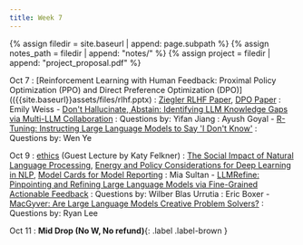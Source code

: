 ```yaml
---
title: Week 7
---
```



{% assign filedir = site.baseurl | append: page.subpath %} 
{% assign notes_path = filedir | append: "notes/" %} 
{% assign project = filedir | append: "project_proposal.pdf" %}

<!--  
Instructions:

INDENTATION COUNTS

Each day should be formatted exactly as follows

Date
: Lessons Covered
  : Reading List
    : In Class Presentations
: **Assignment/Announcement**{: .label}


To add a hyperlink for readings, do it as follows
  : [Example Paper](http://linktopaper.edu)

To make the hyperlink open in a new tab by default
  : [Example Paper](http://linktopaper.edu){:target=_"blank"}

The announcement can be made red for due dates as follows
: **Assignment Due**{: .label .label-red }

10/7 RLHF/PPO/DPO
10/9 Ethics
-->

Oct 7
: [Reinforcement Learning with Human Feedback: Proximal Policy Optimization (PPO) and Direct Preference Optimization (DPO)](({{site.baseurl}}assets/files/rlhf.pptx)
  : [Ziegler RLHF Paper]({{site.baseurl}}assets/files/ziegler.pdf), [DPO Paper]({{site.baseurl}}assets/files/dpo.pdf)
  : Emily Weiss - [Don't Hallucinate, Abstain: Identifying LLM Knowledge Gaps via Multi-LLM Collaboration](https://arxiv.org/abs/2402.00367)
  : Questions by: Yifan Jiang
  : Ayush Goyal - [R-Tuning: Instructing Large Language Models to Say 'I Don't Know'](https://aclanthology.org/2024.naacl-long.394/)
  : Questions by: Wen Ye
  
Oct 9
: [ethics]({{site.baseurl}}assets/files/ethics.pdf) (Guest Lecture by Katy Felkner)
  : [The Social Impact of Natural Language Processing](https://aclanthology.org/P16-2096.pdf), [Energy and Policy Considerations for Deep Learning in NLP](https://aclanthology.org/P19-1355/), [Model Cards for Model Reporting](https://arxiv.org/abs/1810.03993)
  : Mia Sultan - [LLMRefine: Pinpointing and Refining Large Language Models via Fine-Grained Actionable Feedback](https://aclanthology.org/2024.findings-naacl.92/)
  : Questions by: Wilber Blas Urrutia
  : Eric Boxer - [MacGyver: Are Large Language Models Creative Problem Solvers?](https://aclanthology.org/2024.naacl-long.297.pdf)
  : Questions by: Ryan Lee


Oct 11
: **Mid Drop (No W, No refund)**{: .label .label-brown }


